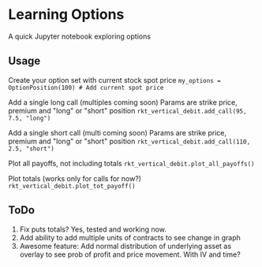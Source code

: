 # Learning Options

A quick Jupyter notebook exploring options

## Usage

Create your option set with current stock spot price
``` my_options = OptionPosition(100) # Add current spot price ```

Add a single long call (multiples coming soon)
Params are strike price, premium and "long" or "short" position
``` rkt_vertical_debit.add_call(95, 7.5, "long") ```

Add a single short call (multi coming soon)
Params are strike price, premium and "long" or "short" position
``` rkt_vertical_debit.add_call(110, 2.5, "short") ```

Plot all payoffs, not including totals
```rkt_vertical_debit.plot_all_payoffs()```

Plot totals (works only for calls for now?)
```rkt_vertical_debit.plot_tot_payoff()```

## ToDo

1. Fix puts totals? Yes, tested and working now.
2. Add ability to add multiple units of contracts to see change in graph
3. Awesome feature: Add normal distribution of underlying asset as overlay to see prob of profit and price movement. With IV and time?

